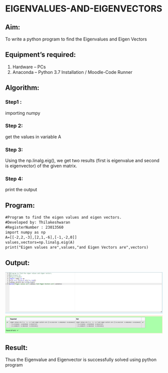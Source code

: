 # EIGENVALUES-AND-EIGENVECTORS
## Aim:
To write a python program to find the Eigenvalues and Eigen Vectors
## Equipment’s required:
1. 	Hardware – PCs
2. 	Anaconda – Python 3.7 Installation / Moodle-Code Runner
## Algorithm:
### Step1 : 
importing numpy 
### Step 2: 
get the values in variable A
### Step 3:
Using the np.linalg.eig(),  we get two results (first is eigenvalue and second is eigenvector) of the given matrix.
### Step 4: 
print the output
## Program:

```
#Program to find the eigen values and eigen vectors.
#Developed by: Thilakeshwaran
#RegisterNumber : 23013560
import numpy as np
A=[[-2,2,-3],[2,1,-6],[-1,-2,0]]
values,vectors=np.linalg.eig(A)
print("Eigen values are",values,"and Eigen Vectors are",vectors)
```
## Output:
![output](/output1d.png)
## Result:
Thus the Eigenvalue and Eigenvector is successfully solved using python program
